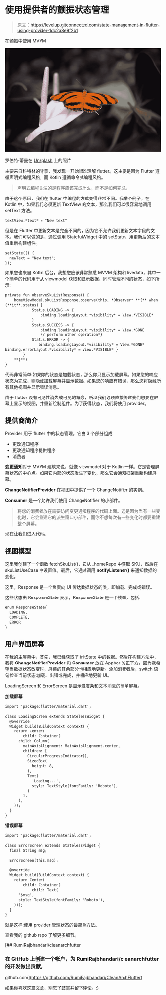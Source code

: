 # 使用提供者的颤振状态管理

> 原文：<https://levelup.gitconnected.com/state-management-in-flutter-using-provider-1dc2a8e9f2b1>

在颤振中使用 MVVM

![](img/e87a654aad7a050aad35715bd6878ee0.png)

罗伯特·蒂曼在 [Unsplash](https://unsplash.com?utm_source=medium&utm_medium=referral) 上的照片

主要来自科特林的背景，我发现一开始很难理解 flutter。这主要是因为 Flutter 遵循声明式编程风格，而 Kotlin 遵循命令式编程风格。

> 声明式编程关注的是程序应该完成什么，而不是如何完成。

由于这个原因，我们在 flutter 中编程的方式变得非常不同。我举个例子。在 Kotlin 中，如果我们必须更新 TextView 的文本，那么我们可以很容易地调用 setText 方法。

```
textView.*text* = "New text"
```

但是在 Flutter 中更新文本是完全不同的，因为它不允许我们更新文本字段的文本。我们可以做的是，通过调用 StatefulWidget 中的 setState，用更新后的文本值重新构建组件。

```
setState(() {
  newText = "New text";
});
```

如果您也来自 Kotlin 后台，我想您应该非常熟悉 MVVM 架构和 livedata，其中一个简单的代码用于从 viewmodel 获取和显示数据，同时管理不同的状态，如下所示:

```
private fun observeSkuListResponse() {
    homeViewModel.skuListResponse.observe(this, *Observer* **{** when (**it**.status) {
            Status.LOADING -> {
                binding.loadingLayout.*visibility* = View.*VISIBLE*
            }
            Status.SUCCESS -> {
                binding.loadingLayout.*visibility* = View.*GONE
                // perform other operation*}
            Status.ERROR -> {
               binding.loadingLayout.*visibility* = View.*GONE* binding.errorLayout.*visibility* = View.*VISIBLE* }
        }
    **}**)
}
```

代码非常简单:如果你的状态是加载状态，那么你只显示加载屏幕。如果您的响应状态为完成，则隐藏加载屏幕并显示数据。如果您的响应有错误，那么您将隐藏所有其他视图并显示错误消息。

由于 flutter 没有可见性消失或可见的概念，所以我们必须直接传递我们想要在屏幕上显示的视图，并重新绘制组件。为了获得状态，我们将使用 provider。

## 提供商简介

Provider 用于 flutter 中的状态管理。它由 3 个部分组成

*   更改通知程序
*   更改通知程序提供程序
*   消费者

**变更通知**对于 MVVM 建筑来说，就像 viewmodel 对于 Kotlin 一样。它是管理屏幕状态的中心点。如果它内部的状态发生了变化，那么它会通知框架重新构建屏幕。

**ChangeNotifierProvider** 在视图中提供了一个 ChangeNotifier 的实例。

**Consumer** 是一个允许我们使用 ChangeNotifier 的小部件。

> 将您的消费者放在需要访问变更通知程序的代码上面。这是因为当有一些变化时，它会重建它的派生窗口小部件，而你不想每次有一些变化时都要重建整个屏幕。

现在让我们进入代码。

## 视图模型

这里我创建了一个函数 fetchSkuList()，它从 _homeRepo 中获取 SKU，然后在 skuListUseCase 中设置值。最后，它通过调用 **notifyListener()** 来通知数据的变化。

这里，Response 是一个负责向 UI 传达数据状态的类，即加载、完成或错误。

这些状态由 ResponseState 表示，ResponseState 是一个枚举，包括:

```
enum ResponseState{
  LOADING,
  COMPLETE,
  ERROR
}
```

## 用户界面屏幕

在我的主屏幕中，首先，我已经获取了 initState 中的数据。然后在构建方法中，我将 **ChangeNotifierProvider** 和 **Consumer** 放在 Appbar 的正下方，因为我希望当数据状态改变时，屏幕的其余部分也相应地更新。添加消费者后，switch 语句检查当前状态:加载、出错或完成，并相应地更新 UI。

LoadingScreen 和 ErrorScreen 是显示进度条和文本消息的简单屏幕。

**加载屏幕**

```
import 'package:flutter/material.dart';

class LoadingScreen extends StatelessWidget {
  @override
  Widget build(BuildContext context) {
    return Center(
        child: Container(
      child: Column(
        mainAxisAlignment: MainAxisAlignment.center,
        children: [
          CircularProgressIndicator(),
          SizedBox(
            height: 8,
          ),
          Text(
            'Loading...',
            style: TextStyle(fontFamily: 'Roboto'),
          )
        ],
      ),
    ));
  }
}
```

**错误屏幕**

```
import 'package:flutter/material.dart';

class ErrorScreen extends StatelessWidget {
  final String msg;

  ErrorScreen(this.msg);

  @override
  Widget build(BuildContext context) {
    return Center(
        child: Container(
            child: Text(
      '$msg',
      style: TextStyle(fontFamily: 'Roboto'),
    )));
  }
}
```

就是这样:使用 provider 管理状态的最简单方法。

查看我的 github repo 了解更多细节。

[](https://github.com/RumiRajbhandari/CleanArchFlutter) [## RumiRajbhandari/cleanarchfutter

### 在 GitHub 上创建一个帐户，为 RumiRajbhandari/cleanarchfutter 的开发做出贡献。

github.com](https://github.com/RumiRajbhandari/CleanArchFlutter) 

如果你喜欢这篇文章，别忘了鼓掌并留下评论。:)
